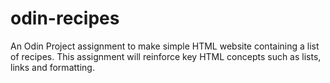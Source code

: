 # odin-recipes
An Odin Project assignment to make simple HTML website containing a list of recipes.
This assignment will reinforce key HTML concepts such as lists, links and formatting.
